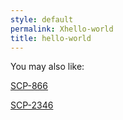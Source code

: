 ```yaml
---
style: default
permalink: Xhello-world
title: hello-world
---
```

You may also like:

[SCP-866](http://scp-wiki.net/scp-866)

[SCP-2346](http://scp-wiki.net/scp-2346)
